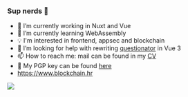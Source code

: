 ### Sup nerds 👋

- 🔭 I’m currently working in Nuxt and Vue
- 🌱 I’m currently learning WebAssembly 
- 💡 I'm interested in frontend, appsec and blockchain
- 🤔 I’m looking for help with rewriting [questionator](https://github.com/dekadentno/questionator) in Vue 3
- 📫 How to reach me: mail can be found in my [CV](https://dekadentno.github.io/cv)
- 🔐 My PGP key can be found [here](https://keys.openpgp.org/vks/v1/by-fingerprint/3E8CED6FF042A577946EF37CEAF72297003647E5) 
- https://www.blockchain.hr


![](https://komarev.com/ghpvc/?username=your-github-username&label=VIEWZ&color=green)
